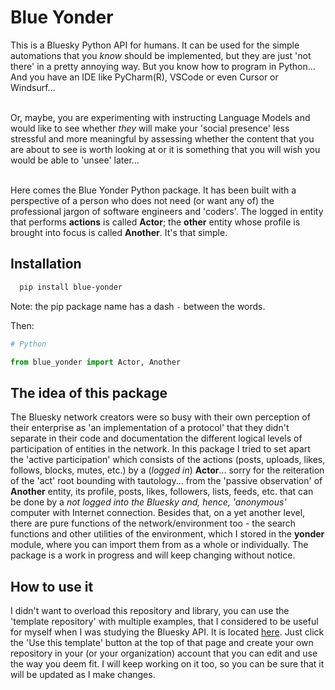 # Blue Yonder
This is a Bluesky Python API for humans. It can be used for the simple automations that you _know_ should be implemented, but they are just 'not there' in a pretty annoying way. But you know how to program in Python... And you have an IDE like PyCharm(R), VSCode or even Cursor or Windsurf...

<br>Or, maybe, you are experimenting with instructing Language Models and would like to see whether _they_ will make your 'social presence' less stressful and more meaningful by assessing whether the content that you are about to see is worth looking at or it is something that you will wish you would be able to 'unsee' later...

<br>Here comes the Blue Yonder Python package. It has been built with a perspective of a person who does not need (or want any of) the professional jargon of software engineers and 'coders'. The logged in entity that performs **actions** is called **Actor**; the **other** entity whose profile is brought into focus is called **Another**. It's that simple.

## Installation
```Bash
  pip install blue-yonder
```
Note: the pip package name has a dash `-` between the words.

Then:
```Python
# Python

from blue_yonder import Actor, Another
```

## The idea of this package
The Bluesky network creators were so busy with their own perception of their enterprise as 'an implementation of a protocol' that they didn't separate in their code and documentation the different logical levels of participation of entities in the network. In this package I tried to set apart the 'active participation' which consists of the actions (posts, uploads, likes, follows, blocks, mutes, etc.) by a (_logged in_) **Actor**... sorry for the reiteration of the 'act' root bounding with tautology... from the 'passive observation' of **Another** entity, its profile, posts, likes, followers, lists, feeds, etc. that can be done by a _not logged into the Bluesky and, hence, 'anonymous'_ computer with Internet connection. Besides that, on a yet another level, there are pure functions of the network/environment too - the search functions and other utilities of the environment, which I stored in the **yonder** module, where you can import them from as a whole or individually. The package is a work in progress and will keep changing without notice.
 
## How to use it
I didn't want to overload this repository and library, you can use the 'template repository' with multiple examples, that I considered to be useful for myself when I was studying the Bluesky API. It is located [here](https://github.com/wild-blue-yonder/butterflies). Just click the 'Use this template' button at the top of that page and create your own repository in your (or your organization) account that you can edit and use the way you deem fit. I will keep working on it too, so you can be sure that it will be updated as I make changes.